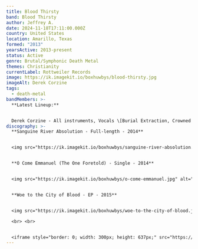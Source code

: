 ```yaml
---
title: Blood Thirsty
band: Blood Thirsty
author: Jeffrey A.
date: 2024-11-18T17:11:00.000Z
country: United States
location: Amarillo, Texas
formed: "2013"
yearsActive: 2013-present
status: Active
genre: Brutal/Symphonic Death Metal
themes: Christianity
currentLabel: Rottweiler Records
image: https://ik.imagekit.io/boxhuwbys/blood-thirsty.jpg
imageAlt: Derek Corzine
tags:
  - death-metal
bandMembers: >-
  **Latest Lineup:**


  Derek Corzine - All instruments, Vocals \[Burial Extraction, Crowned in Sorrow, Syringe, Testimony of Apocalypse, ex-Whisper from Heaven, ex-Cosÿns, Derek Corzine, ex-Bloodline Severed, ex-Aletheian (live), ex-Quester, ex-Solarian]
discography: >-
  **Sanguine River Absolution - Full-length - 2014**  


  <img src="https://ik.imagekit.io/boxhuwbys/sanguine-river-absolution.jpg" alt="Blood Thirsty Sanguine River Absolution - Full-length cover" style="width:300px; height:auto;">


  **O Come Emmanuel (The One Foretold) - Single - 2014**  


  <img src="https://ik.imagekit.io/boxhuwbys/o-come-emmanuel.jpg" alt="O Come Emmanuel (The One Foretold) - Single cover" style="width:300px; height:auto;">


  **Woe to the City of Blood - EP - 2015**  


  <img src="https://ik.imagekit.io/boxhuwbys/woe-to-the-city-of-blood.jpg" alt="Arthure Piety Singke cover" style="width:300px; height:auto;">

  <br> <br>


  <iframe style="border: 0; width: 300px; height: 637px;" src="https://bandcamp.com/EmbeddedPlayer/album=1129953709/size=large/bgcol=333333/linkcol=0f91ff/transparent=true/" seamless><a href="https://bloodthirstymetal.bandcamp.com/album/woe-to-the-city-of-blood">Woe to the City of Blood by Blood Thirsty</a></iframe>
---
```

